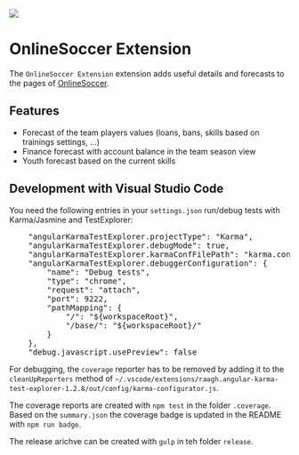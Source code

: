 ![](https://img.shields.io/badge/Coverage-78%25-5A7302.svg?style=flat&logoColor=black&color=green&prefix=$coverage$)

# OnlineSoccer Extension

The `OnlineSoccer Extension` extension adds useful details and forecasts to the pages of [OnlineSoccer](https://os.ongapo.com).

## Features

- Forecast of the team players values (loans, bans, skills based on trainings settings, ...)
- Finance forecast with account balance in the team season view
- Youth forecast based on the current skills 


## Development with Visual Studio Code

You need the following entries in your `settings.json` run/debug tests with Karma/Jasmine and TestExplorer:

<pre>
    "angularKarmaTestExplorer.projectType": "Karma",
    "angularKarmaTestExplorer.debugMode": true,
    "angularKarmaTestExplorer.karmaConfFilePath": "karma.conf.js",
    "angularKarmaTestExplorer.debuggerConfiguration": {
        "name": "Debug tests",
        "type": "chrome",
        "request": "attach",
        "port": 9222,
        "pathMapping": {
            "/": "${workspaceRoot}",
            "/base/": "${workspaceRoot}/"
        }
    },
    "debug.javascript.usePreview": false
</pre>

For debugging, the `coverage` reporter has to be removed by adding it to the `cleanUpReporters` method of
`~/.vscode/extensions/raagh.angular-karma-test-explorer-1.2.8/out/config/karma-configurator.js`.

The coverage reports are created with `npm test` in the folder `.coverage`. Based on the `summary.json` the coverage badge is updated in the README with `npm run badge`.

The release arichve can be created with `gulp` in teh folder `release`.
